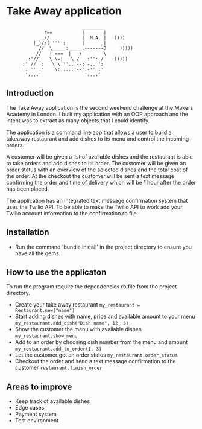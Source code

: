 Take Away application
==================
```
                            _________
              r==           |       |
           _  //            |  M.A. |   ))))
          |_)//(''''':      |       |
            //  \_____:_____.-------D     )))))
           //   | ===  |   /        \
       .:'//.   \ \=|   \ /  .:'':./    )))))
      :' // ':   \ \ ''..'--:'-.. ':
      '. '' .'    \:.....:--'.-'' .'
       ':..:'                ':..:'

 ```

Introduction
-------
The Take Away application is the second weekend challenge at the Makers Academy in London. I built my application with an OOP approach and the intent was to extract as many objects that I could identify.

The application is a command line app that allows a user to build a takeaway restaurant and add dishes to its menu and control the incoming orders.

A customer will be given a list of available dishes and the restaurant is able to take orders and add dishes to its order. The customer will be given an order status with an overview of the selected dishes and the total cost of the order. At the checkout the customer will be sent a text message confirming the order and time of delivery which will be 1 hour after the order has been placed.

The application has an integrated text message confirmation system that uses the Twilio API. To be able to make the Twilio API to work add your Twilio account information to the confirmation.rb file.


Installation
-----
* Run the command 'bundle install' in the project directory to ensure you have all the gems.


How to use the applicaton
-----

To run the program require the dependencies.rb file from the project directory.

* Create your take away restaurant
  ``my_restaurant = Restaurant.new("name")``
* Start adding dishes with name, price and available amount to your menu
  ``my_restaurant.add_dish("Dish name", 12, 5)``
* Show the customer the menu with available dishes
  ``my_restaurant.show_menu``
* Add to an order by choosing dish number from the menu and amount
  ``my_restaurant.add_to_order(1, 3)``
* Let the customer get an order status
  ``my_restaurant.order_status``
* Checkout the order and send a text message confirmation to the customer
  ``restaurant.finish_order``

Areas to improve
-----

* Keep track of available dishes
* Edge cases
* Payment system
* Test environment
